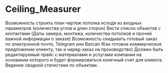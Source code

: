 # Ceiling_Measurer
Возможность строить план чертеж потолка исходя из входных параметров (количества углов и длин сторон)
Вести список объектов с контактами (Даты замера, монтажа, количества потолков и прочей важной информации о заказе)
Возможность скидывать готовый заказ по электронной почте, Telegram или Ватсап (Как готовое коммерческое предложение клиенту, так и наряд-заказ на производство)
Должен быть редактируемый прайс с материалами и услугами компании на основании которого и будет формироваться конечный счет для клиента.
Ведение сводной статистики по объектам.